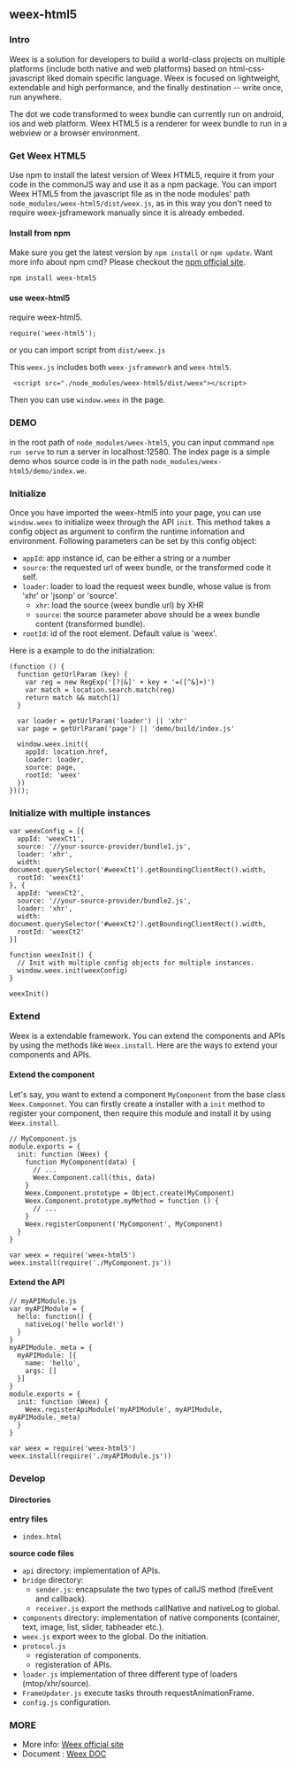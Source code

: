 ## weex-html5

### Intro

Weex is a solution for developers to build a world-class projects on multiple platforms (include both native and web platforms) based on html-css-javascript liked domain specific language. Weex is focused on lightweight, extendable and high performance, and the finally destination -- write once, run anywhere.

The dot we code transformed to weex bundle can currently run on android, ios and web platform. Weex HTML5 is a renderer for weex bundle to run in a webview or a browser environment.

### Get Weex HTML5

Use npm to install the latest version of Weex HTML5, require it from your code in the commonJS way and use it as a npm package. You can import Weex HTML5 from the javascript file as in the node modules' path `node_modules/weex-html5/dist/weex.js`, as in this way you don't need to require weex-jsframework manually since it is already embeded.

#### Install from npm

Make sure you get the latest version by `npm install` or `npm update`. Want more info about npm cmd? Please checkout the [npm official site](https://docs.npmjs.com/).

```
npm install weex-html5
```

#### use weex-html5

require weex-html5.

```
require('weex-html5');
```

or you can import script from `dist/weex.js`

This `weex.js` includes both `weex-jsframework` and `weex-html5`.

```
 <script src="./node_modules/weex-html5/dist/weex"></script>
```

Then you can use `window.weex` in the page.

### DEMO

in the root path of `node_modules/weex-html5`, you can input command `npm run serve` to run a server in localhost:12580. The index page is a simple demo whos source code is in the path `node_modules/weex-html5/demo/index.we`.

### Initialize

Once you have imported the weex-html5 into your page, you can use `window.weex` to initialize weex through the API ``init``. This method takes a config object as argument to confirm the runtime infomation and environment. Following parameters can be set by this config object:

* ``appId``: app instance id, can be either a string or a number
* ``source``: the requested url of weex bundle, or the transformed code it self.
* ``loader``: loader to load the request weex bundle, whose value is from 'xhr' or 'jsonp' or 'source'.
  * ``xhr``: load the source (weex bundle url) by XHR
  * ``source``: the source parameter above should be a weex bundle content (transformed bundle).
* ``rootId``: id of the root element. Default value is 'weex'.

Here is a example to do the initialzation:

```
(function () {
  function getUrlParam (key) {
    var reg = new RegExp('[?|&]' + key + '=([^&]+)')
    var match = location.search.match(reg)
    return match && match[1]
  }

  var loader = getUrlParam('loader') || 'xhr'
  var page = getUrlParam('page') || 'demo/build/index.js'

  window.weex.init({
    appId: location.href,
    loader: loader,
    source: page,
    rootId: 'weex'
  })
})();
```

### Initialize with multiple instances

```
var weexConfig = [{
  appId: 'weexCt1',
  source: '//your-source-provider/bundle1.js',
  loader: 'xhr',
  width: document.querySelector('#weexCt1').getBoundingClientRect().width,
  rootId: 'weexCt1'
}, {
  appId: 'weexCt2',
  source: '//your-source-provider/bundle2.js',
  loader: 'xhr',
  width: document.querySelector('#weexCt2').getBoundingClientRect().width,
  rootId: 'weexCt2'
}]

function weexInit() { 
  // Init with multiple config objects for multiple instances.
  window.weex.init(weexConfig)
}

weexInit()
```

### Extend

Weex is a extendable framework. You can extend the components and APIs by using the methods like `Weex.install`. Here are the ways to extend your components and APIs.

#### Extend the component

Let's say, you want to extend a component `MyComponent` from the base class `Weex.Componnet`. You can firstly create a installer with a `init` method to register your component, then require this module and install it by using `Weex.install`.

```
// MyComponent.js
module.exports = {
  init: function (Weex) {
    function MyComponent(data) {
      // ...
      Weex.Component.call(this, data)
    }
    Weex.Component.prototype = Object.create(MyComponent)
    Weex.Component.prototype.myMethod = function () {
      // ...
    }
    Weex.registerComponent('MyComponent', MyComponent)
  }
}

var weex = require('weex-html5')
weex.install(require('./MyComponent.js'))
```

#### Extend the API

```
// myAPIModule.js
var myAPIModule = {
  hello: function() {
    nativeLog('hello world!')
  }
}
myAPIModule._meta = {
  myAPIModule: [{
    name: 'hello',
    args: []
  }]
}
module.exports = {
  init: function (Weex) {
    Weex.registerApiModule('myAPIModule', myAPIModule, myAPIModule._meta)
  }
}

var weex = require('weex-html5')
weex.install(require('./myAPIModule.js'))
```

### Develop

#### Directories

**entry files**

* ``index.html``

**source code files**

* ``api`` directory: implementation of APIs.
* ``bridge`` directory:
  * ``sender.js``: encapsulate the two types of callJS method (fireEvent and callback).
  * ``receiver.js`` export the methods callNative and nativeLog to global.
* ``components`` directory: implementation of native components (container, text, image, list, slider, tabheader etc.).
* ``weex.js`` export weex to the global. Do the initiation.
* ``protocol.js``
  * registeration of components.
  * registeration of APIs.
* ``loader.js`` implementation of three different type of loaders (mtop/xhr/source).
* ``FrameUpdater.js`` execute tasks throuth requestAnimationFrame.
* ``config.js`` configuration.

### MORE

* More info: [Weex official site](http://alibaba.github.io/weex/)
* Document : [Weex DOC](http://alibaba.github.io/weex/doc/)

